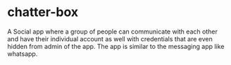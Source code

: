 # chatter-box
 A Social app where a group of people can communicate with each other and have their individual account as well with credentials that are even hidden from admin of the app. The app is similar to the messaging app like whatsapp.
